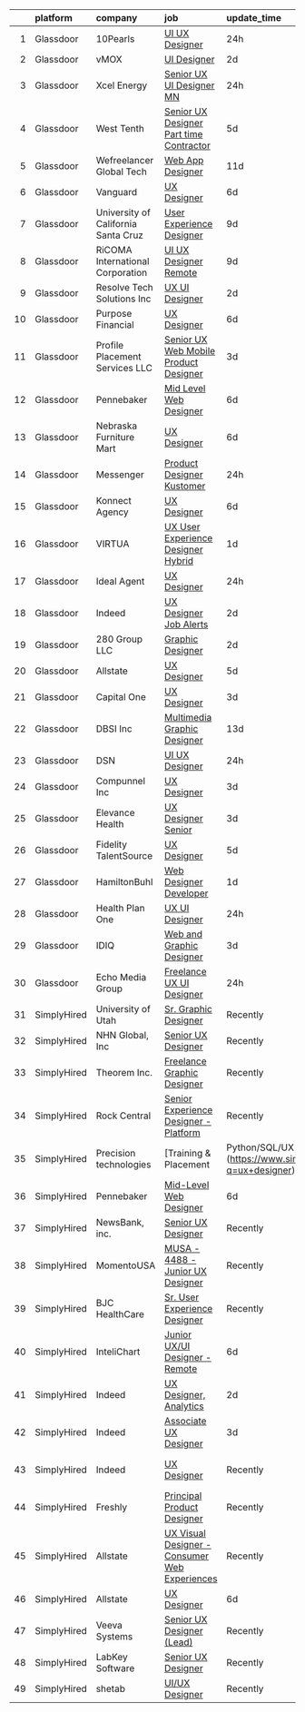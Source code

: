 

|    | platform    | company                             | job                                                                                                                                                                                                                                                                                                                                                                                                                                                                                                                                                                                                                                                                                                                                                                                                                                                                                                                                                                                                                                                                                                                                                                                                                                                                                                                                                                                                                            | update_time   | location                  |
|---:|:------------|:------------------------------------|:-------------------------------------------------------------------------------------------------------------------------------------------------------------------------------------------------------------------------------------------------------------------------------------------------------------------------------------------------------------------------------------------------------------------------------------------------------------------------------------------------------------------------------------------------------------------------------------------------------------------------------------------------------------------------------------------------------------------------------------------------------------------------------------------------------------------------------------------------------------------------------------------------------------------------------------------------------------------------------------------------------------------------------------------------------------------------------------------------------------------------------------------------------------------------------------------------------------------------------------------------------------------------------------------------------------------------------------------------------------------------------------------------------------------------------|:--------------|:--------------------------|
|  1 | Glassdoor   | 10Pearls                            | [UI UX Designer](https://www.glassdoor.com/partner/jobListing.htm?pos=113&ao=1110586&s=58&guid=0000018200a1b0d78d28c9a6bbfbb648&src=GD_JOB_AD&t=SR&vt=w&cs=1_f968fb39&cb=1657867973230&jobListingId=1008006097055&cpc=F17331D9BECC482A&jrtk=3-0-1g80a3c93g2rm801-1g80a3c9fis10801-8954bcb0c80c7128--6NYlbfkN0AZhccrYCUSJlZEde1UnGXnwlG1V9FU8luw-eezWnVYryhvytlOo_vN_9VpuiQWIjKf1VWnHkpAwauXN_L9nOKCQBamihrglgP6Etz8i7tMa89cZh808727uNOypzGqdqO_C43vUxqv2mX3MbNb5yfh2I4Z5xt2E3PNu3CribzXgnDnUdZO02vIATLGVNNc-VWrwcNu5WgEhLevgq5OkqFw8rurwR7nS2bCNu9jXps5lsZ43oAqTfNr6KRGY4tJWCxeqR1ODLuo78tH15gqwtV1W5t-RjLs6b3fMGyB4GRln7xseM-SdQbUnlj2P_INpvhVtwzp0IwhnSVbPIGsPOITr6XrvbO6QsN9OW9F7AajZY1rG0PdHUmymDgXtYULsZsoynAo9ujvVpxJvF-pgReZm9YWjpvFt0VX4pXlsg53mj1F2qIIK9w2)                                                                                                                                                                                                                                                                                                                                                                                                                                                                                                                                                                                                                                                           | 24h           | Tysons Corner, VA         |
|  2 | Glassdoor   | vMOX                                | [UI Designer](https://www.glassdoor.com/partner/jobListing.htm?pos=125&ao=1110586&s=58&guid=0000018200a1b0d78d28c9a6bbfbb648&src=GD_JOB_AD&t=SR&vt=w&ea=1&cs=1_f7dbed38&cb=1657867973232&jobListingId=1008000759924&cpc=4F748F1840550ABC&jrtk=3-0-1g80a3c93g2rm801-1g80a3c9fis10801-9cd08da1dc9daff7--6NYlbfkN0A953Z9EfJZc5Z9y7Wb0NkuJO-5BBnqXCJSieP3bN3oT5bPCnx7cVWYO3nq9eYzgZ-D8gw1V7zYRqERBmAT6fRf81Up3o_42C-uAZKEmcO9xFCdR2keXwV8MtC4PTYNMVX0MOYwTwcQmIHY_P6tN89g4P0WRIp6eZUV3Wi_794L-5u8Dw_d4JgIoZxFzkSrnj7v6q5zffLA-_Qh87mVuBOiMsqyVQNbhxPQuLEl1ui8iU9uHo1cX9Xp51EOedGgQde3V9mdK4XWSAgZ7f90rfT_-B_aT1gVrqyIbNwumoIckS4h6eSDpVPwd8X9sDaHa_UdXntDtCFRWlYJ7X7npu6EDiK9fCCRXQhgI-sl89sID-43VcJpOElNM1sz0sHAzVm1f60XsN4wsrWMsKpmXEgtkAXMEESeifrVeOO0EZ8jBKdtqHDE7GdhxQ_-SI_MCSUzsERYsFT_3LhxKpayRymglxspb3XXa9rpOZ80sF1B7JuAVu-L06QpbzaBj7mAa5s%3D)                                                                                                                                                                                                                                                                                                                                                                                                                                                                                                                                                                           | 2d            | Remote                    |
|  3 | Glassdoor   | Xcel Energy                         | [Senior UX UI Designer   MN](https://www.glassdoor.com/partner/jobListing.htm?pos=120&ao=1110586&s=58&guid=0000018200a1b0d78d28c9a6bbfbb648&src=GD_JOB_AD&t=SR&vt=w&cs=1_7893b696&cb=1657867973231&jobListingId=1008005982649&cpc=7095061949A44974&jrtk=3-0-1g80a3c93g2rm801-1g80a3c9fis10801-1134de02c7f2b120--6NYlbfkN0B-1D-e_ZYujhNkNlYyaLjJ6FcVQ233icvY0YU3o2VnplwYKKdLer6igUsC2PaWrJPMU-KaCTJbfajSvIW7YrHAZXqmE0ZHvfm-aORtEk3kYImnXYY0PGymR6_lSiS7bMsLoplLGIOngHDvoyjVsvefrvmYbzgFQ6dGAbuA7Zi4QEr51frx9LejLK39-DPWzpyUPncEDyJD2X1KIJ7Rw9BImh238xnFmwD3AonhLno7iFr0x_PIDX_ZUlhSdb10p3GmeN0STRCaMr4KHDAIUsmxBDfKvMfzuQLPMKRt0l6kO76VaTYzxj0jfSJxedS7JogzZPrMHX1Sz0vCbshPllyTkdoZ_75KmuxL65hDz2xyemOYYUEwZXkDW4OJssXmPJw4uU1IzBE4jZm4B2BBECF6VDqdwfTBh1zM9icmgDuuW1A6eR789WoRy7pjdAoNjebTwnIibdEhNl4t5q7Kr87_U7r1mLMznnncJP00LDajopF9E4W9BM0xk8gUwDPIo_M9nsD_n6-BKhVLmywln_SQQGns730MwtwVbOicbEnlQ768uheqV9e6IkjoL3KxtWRV6c84wjwizhFb7FxTi0DALivVNNCyXfdEEqxqGvW92w%3D%3D)                                                                                                                                                                                                                                                                                                                                                                                                                                                   | 24h           | Minneapolis, MN           |
|  4 | Glassdoor   | West Tenth                          | [Senior UX Designer  Part time Contractor ](https://www.glassdoor.com/partner/jobListing.htm?pos=130&ao=1110586&s=58&guid=0000018200a1b0d78d28c9a6bbfbb648&src=GD_JOB_AD&t=SR&vt=w&ea=1&cs=1_001c1ba3&cb=1657867973233&jobListingId=1007994171980&cpc=CBEBA1A9D941894A&jrtk=3-0-1g80a3c93g2rm801-1g80a3c9fis10801-06c5996664b34557--6NYlbfkN0BaGdOOK624JFFhWibxYF5ZHJyu-TQMeOslDTyNeurccZp4QCt3th5gGoNGv6Hi88tg8HjMEtUQgpaF9Yf6QnMzasdUojNdApIZ0sULt1dQnF29vMajjrQL_7YctPSeF61EzqT59_tideUiN3-mXC8WL7WSgWs1vxDq8WZNDcMmF3_sZqlH2hXXRY_6IFlghMReuf2HXiyqByf1wQ82PjyK5Ybs-dYRPXXYhHm1_JPspuv515OToXQKP5sF-brEc4_I2PvIR9eCOH_5YHXHgf-4B9QQqRLm5qA2ZFdTYz6SQqS4hJmf4-86yFGl0bRzBONGlGzC4maY0vopsdcXvdvCnbiK2ufQjDIQfJrDgGhIpbxaSSRrUDArm7_YN1vwQ_rdReWU8GcTpWLG1zuY4NTF0kV_d8ZlpyubSadCpmSC1aMd-Lpn2AZWBEZKKVbNA2EeZP7LScj23zt4NB2wKZNBh7xwTcpQnjkCxEoyir9d9ad_klywOg7_KyND8UVDBVuXtCX7lOr_IoFdPBS4rn9M)                                                                                                                                                                                                                                                                                                                                                                                                                                                                                                                           | 5d            | Remote                    |
|  5 | Glassdoor   | Wefreelancer Global Tech            | [Web   App Designer](https://www.glassdoor.com/partner/jobListing.htm?pos=101&ao=1110586&s=58&guid=0000018200a1b0d78d28c9a6bbfbb648&src=GD_JOB_AD&t=SR&vt=w&ea=1&cs=1_bb566104&cb=1657867973227&jobListingId=1007980533562&cpc=9E3121F390AE2874&jrtk=3-0-1g80a3c93g2rm801-1g80a3c9fis10801-33243a00776a36d6--6NYlbfkN0DsBOlmEAMqZtav1V1WKZO3RUElpafjggtWvxyDQ3xFSi-VzB5KdbXi00XozCPPZlE9w161gQzwwKzmw03-iVSWCDUOySNRafoAxFejezVHq8Ub6kwWgiSAM1E2WBWtnusNIP1sS2ufL3XYo1FZlZQWD8Cx0T97VEJGD7lwdy0bO7U6-WrWvJeUDBSD22uK42v0SKPT09nUUt2AaepYLY831OoYzqPGdioUcOMZAh1QnjQ0c6lzr72LtKIlc6EVMMBkXvgPa6Xdt53Fa8p_hfrlIPm6atMBqEB1gpF_3JjmL46V07-VQI2ZFZaxE5URoVQQ-h0qGKWwmnYcX5fOHp7RK-kfc-UwYLBhuL9VwS1XWLFa9v5p6Ku63XN7JsvBeONAD9ebiHvUiZ6zTVei43vO-Dp-zrGtG7PWhZddQYUC3-lthxtZLMC9ogj0I6UoTKeaM4dy9_37wt-Xg6bzx-mxzYMXfI3glSmp266ga9_trvvigjpwN02NUxmQ064mgw4%3D)                                                                                                                                                                                                                                                                                                                                                                                                                                                                                                                                                                    | 11d           | Boca Raton, FL            |
|  6 | Glassdoor   | Vanguard                            | [UX Designer](https://www.glassdoor.com/partner/jobListing.htm?pos=108&ao=1110586&s=58&guid=0000018200a1b0d78d28c9a6bbfbb648&src=GD_JOB_AD&t=SR&vt=w&cs=1_14c425e7&cb=1657867973229&jobListingId=1007993682666&cpc=FB7E4A1762AE5BEC&jrtk=3-0-1g80a3c93g2rm801-1g80a3c9fis10801-49b79d09a4a1ed6a--6NYlbfkN0BWQs_M7ZA8XLbIFWVw-PYcVVEPryqVLyWhKaEKPskHy2YkbHyHJDwBFABfX2IzFJUHxZBocsiHIjyETAA2IJleXMM53ZfGbShaZJ2LfLUC8Mp6T-TD3f4NqaTsWMDy-ly7MLoIOzJK5eWyMoHj7u3123NXzA5TDuBUztj0PtS1fm_ENyMu87yVSZ9kHgeOJHLo-yfWYEHjF4vWjuPFEOgthmpMx4d6ulKdnitTssTs_t3EQqhbJJPuYi6XUF-VTp0oc5TN-L2exOLUO7qVBhMSGm_n6OMJnzkr1rhMvZ9LA-VPRtQtbK109xmlJ07-I4B0F2hMk0tVSkNE-CAQBGEobRZwRkMl1eYrLwLx3IMqqSmCKtiWktcnkBVp1lvMARSvew5lm5B5hVQMWWz6fk5fEHkHe7AU-AsO7295Wbk9hUO0grOgYuXRhxDljXUm8dG5fBfb-nTrjuUCof4HkRzWSIH4CdAMY7boqYAVcO2yS4eSu7r0dvm5QZl6gm3nXo6FcNrKvGulzcEzkeJ1DJyBBjPHyJhWxZ_d7vJMeHkW9Oe3v8O0cxSEGnLk5FIxjB9QcXw7HC_rcpxhsPjqHuzMOvhTR-K4nOLP3_W9LOgqG2aFGDw_f0F0070jcKA0vi6ow7C3oIlF-5Ef7TMIoPEIMnwbzQCQxl6Afq8FBCSdJMLFFjmszs-iwkUEvIodYCD4BpVyZBzQJIbQLPjVma95mXGsZjCR9uD_BFTcqoKDG1HBmWHho5Yv8QV9jKbmSpkuxa3y-lJLMJUodeV-AUFautcmWg7NSkPP_F2Pyeri-uFbstkX5qlSIA5Sl5oyswr5sROGqCvR1tcJ-kiy4_ZglsZzcgsldurRUkerTEevw3RkmJc8N0Rqf-UMzVjCBLOVMGcgr6Y6jU-SMm1MVa9jlw4HxRpbUCsM-YLK4BbNNdEn7bimydceMbViKxUhoEEApn4AkuV3iZ43iB2lHHwkmEoBxqJ6YnTVM-NhauPUp-BvCEcI7yh05jfXqI2fA9eo9uWrynUVNW5SbqXXlTyc)                              | 6d            | Remote                    |
|  7 | Glassdoor   | University of California Santa Cruz | [User Experience Designer](https://www.glassdoor.com/partner/jobListing.htm?pos=119&ao=1110586&s=58&guid=0000018200a1b0d78d28c9a6bbfbb648&src=GD_JOB_AD&t=SR&vt=w&cs=1_9783a867&cb=1657867973231&jobListingId=1007985524260&cpc=71532419B2302243&jrtk=3-0-1g80a3c93g2rm801-1g80a3c9fis10801-9927f5298c5f04f7--6NYlbfkN0CMMrwQCTGqxDMwPsqy_tpyMCXYMRX0KWyeG_5gagirn_ch_t82F2TU66-soOaKcFPruJa75UV0J8wGUo3s5oz7jiMZrwqWYMKweBO3SvkhBZDzpyKlJh_pAWa3qI6_Uanc93qGRx8lr3Iju_xg0STCwwypQWaHN8wZ5ek8fmYbjOIEUP7VI5ENIHWKM7Mb6k4YyRGUbycHYqwr5lajATQU2XryiuI-UBU8-hQmJNjsGDtN7WWnWpnG5nM3b-CiiR0oGTr8FAQEhjZSxoZXxyxHodsKbW5Afdn9cZYBuK61Gu-PDcWTEB6lDr4RyVmcdj9kpPcmY1_TByWMNp4uC1ebDFTwKH9wU_z8b7cBqS7ZEx7RH9LKaI2sFz2s7woH65CzQhcqYjaAgepDx81WtK-dREXfvQ1oDIcfFkrqHI6fqW7PSrVE1icMefIJwMPU8Su7udaRi8xxcw%3D%3D)                                                                                                                                                                                                                                                                                                                                                                                                                                                                                                                                                                                                                     | 9d            | Santa Cruz, CA            |
|  8 | Glassdoor   | RiCOMA International Corporation    | [UI UX Designer  Remote ](https://www.glassdoor.com/partner/jobListing.htm?pos=122&ao=1110586&s=58&guid=0000018200a1b0d78d28c9a6bbfbb648&src=GD_JOB_AD&t=SR&vt=w&ea=1&cs=1_0ede05b9&cb=1657867973231&jobListingId=1007984920748&cpc=B101C867B3EF2D75&jrtk=3-0-1g80a3c93g2rm801-1g80a3c9fis10801-dc2928b4a16af733--6NYlbfkN0DAwgduWqBP7ymGN-lTADpinz2i-23XbRAyg5ywqS-MDSdSZv42Efqfz62hB7LeuastXfJJ0EUMkc_m40At7Gngl5Ip-dihpo8QOAk_VsKU0xPOrLWdjOnNxQdZlZlSdkntJ47M66dPWJRD9ZsK43X3Gs9_pDYDPsMGXPEMloRvZLMxPAZF33-BYAcLMCutwKWaxCYTpCvPM2NRx7Mndk3LseMxzQsZqgCeF2Z_DGyPllx8Mk5c0iRNlLBf6SeathRAsi5Una2JWRba1P2i-eCN7GjPLf06mHXDfYcXpYEvbRL2QnKzcdRdMBux_C-UFZH1EZjcKw4GsUVO8xNZUxXUUOJN31dtMRsC-zuUme5kpvwjCDil8YVqJLIJoHNWS7KiF2j0AwwJNtrqq93JdWtcW3W0FWPWpL70vbg-d2E-0n-wN4sfRMe-7rwm0kiha_xuW-nzyyl6OOrhzbA7UZ2O4qWcBoz2optnz6LdMKowjsDUntNKzAraZUZb1Oz2cZo%3D)                                                                                                                                                                                                                                                                                                                                                                                                                                                                                                                                                               | 9d            | Remote                    |
|  9 | Glassdoor   | Resolve Tech Solutions Inc          | [UX UI Designer](https://www.glassdoor.com/partner/jobListing.htm?pos=111&ao=1110586&s=58&guid=0000018200a1b0d78d28c9a6bbfbb648&src=GD_JOB_AD&t=SR&vt=w&ea=1&cs=1_31f1f256&cb=1657867973230&jobListingId=1008000600205&cpc=E1C07D31E98CBB16&jrtk=3-0-1g80a3c93g2rm801-1g80a3c9fis10801-065a65257f0c45f8--6NYlbfkN0C7sh9ygnuQJKGUmSvpo0OLhc0z1m4uZ4vn8lHt4ytXedomqoe-JwBOz2asMRE6RMTLwktBS1mev37YxlBXp2gheLAe391AUz_BtHYB5dEMy4uXkQiF4NIxloiDBRUbbiS17YRfLnBlcpEW3HgdihKQKfiwh4pahxOsS19N6onJgnJNbOKsIe54csdcaliyPRbBRLpGyYf3o-86NojcgFaSxOftqamCu96gyCQGQ5u6oK9pDfngXb7j6LH0xO9c-ar1nfdupucAuVEb5hgA0dYMb6ZI1Sly2RrkbkZOa_oEMVwtbaqA21GkOFkIne0_MQuvM4pIVbYn4baPVijRLH97pC7H__XQDxysvxX-n7pctiFsptDEt7TeRszADFH-LO230XhVEmET7dlBB7FAXkQ8ZOYYl6BCEutatxt3T4AtB2domNQ0dPBETd-jiwh_9JKp2fAliQm7apGlbj47nt3uj24oMq5DOm5-opH69A-xq3aXIddq9RbmrVxCQfXu5-69DRM3lbkXuA%3D%3D)                                                                                                                                                                                                                                                                                                                                                                                                                                                                                                                                                          | 2d            | Irving, TX                |
| 10 | Glassdoor   | Purpose Financial                   | [UX Designer](https://www.glassdoor.com/partner/jobListing.htm?pos=105&ao=1110586&s=58&guid=0000018200a1b0d78d28c9a6bbfbb648&src=GD_JOB_AD&t=SR&vt=w&cs=1_b4a9ae25&cb=1657867973228&jobListingId=1007993713342&cpc=18B9B60E52E5A655&jrtk=3-0-1g80a3c93g2rm801-1g80a3c9fis10801-a3c8b28b144c0944--6NYlbfkN0DSwrzLV_d009t00Noqv8485ZIMmCq0NIXHKosxbhm15gGzSobmvRMfL6Ntu2A46Guzmua3tC0fqA7lI4k0EpeJfi0D7cuc2Q6ibQ4-lgqKXvem_SUMyJyLIR-mHR_y-yO5oKvN_82hzoEYuOKJqdQCZEGBtYiBG_U_JYD8IY_yZS5JeKz1JrFeMDg5LM8s93EgcftL1i0dXdZfqR3_RFCBu-iqz_cPaNWWXUMUwQ_n5ww8wITS-xUrWEmKxRy32GdoOYpye6uF4h-DXtbJq5pF35nVWly_WElMVe3GOgANLElkOV-qjEbbAs37tXfbPLa2-YbtoKl-ulCltdexrRw5Kmw4WN_zMoPv29QLRtPgVqqnTCOw4SQOeIq3AWOhql_rB65Q6K39_wqdymj7GujS4Xo_oDAAWzdoOzVtpBtOcvYhMiJVNXAUXSx9kqMIwP2K6Fw34CnDfZf2M42tI0ZQYSSaMBJiA6uBXWQsY5ulRG6CIY-pPGQQ5HgI2WtN2Paigtcye5UMYKPfQwnMV_eccSlPmdYoug_lkgWZv4DBPzFunUyfVBwc6XHSJMa0Mos9NRfXRJBUWUuL2pe0fin3QpVENl26jwvT0kJJqgexDt-UNkEF96UoxGzArxCdmcFIeTTPmXSOusy3vzqNtZCdNMfAxTD2rReC8UWxIXIW1xOxYkSnqGxm)                                                                                                                                                                                                                                                                                                                                                                                              | 6d            | Spartanburg, SC           |
| 11 | Glassdoor   | Profile Placement Services  LLC     | [Senior UX Web   Mobile Product Designer](https://www.glassdoor.com/partner/jobListing.htm?pos=102&ao=1110586&s=58&guid=0000018200a1b0d78d28c9a6bbfbb648&src=GD_JOB_AD&t=SR&vt=w&cs=1_198cdbd1&cb=1657867973227&jobListingId=1007998525023&cpc=9998E1639E51F6FF&jrtk=3-0-1g80a3c93g2rm801-1g80a3c9fis10801-d07c4b78ed985d16--6NYlbfkN0AB9QmTA0CCjNV0D_cA_rQfbQIKI-slyn3CIlmX3zDlni9oebO9kkdnl1JNTpUb0OX5pLcOJ_ESxjOsSmosKKmThijwElMA_eV82ri3UXt7aoO1aPWM6Infhg3hlruUBvXmKpMuf530W0yzYp6XbAYqb_IgL2NvHFVU_0N2K8k1UkbG5CJCDTOemgmY_T0dMq_SfH0iH3Bq9EP36JSFDxdCvUZ2QTkg1ONpLTdWJUrFpdF174DtVsTQt9bz99Lg5LNNIVxVWZuyNDZUaXV3HX47hmfVNDnr2ddEgu0Ystt2mjikjyissPsaQOarUe08wXHrisQrrCq0Xduk18gooRwl2TduAZmdaQ_2d-vk24SWE3lUnWHKAJ5zY-zMcz4SjW98WtN1PV86c7yOCYnbYbnRBRQ3BUfFxH2-j2ksRGDk0STYL3zoZlo2ZoBmUbhuJWNCXi8z8NAr5C0mbvZ37JFxFrmn_lBWko5B2fwtBsWwxEUflch2WTGxtMW8Z0sVJVVbOy8CxVQzNf4FH_WRX3hnd7y-EEm7N9PCLsk7XDTqNydPbXEEnSsx)                                                                                                                                                                                                                                                                                                                                                                                                                                                                                                  | 3d            | Portland, OR              |
| 12 | Glassdoor   | Pennebaker                          | [Mid Level Web Designer](https://www.glassdoor.com/partner/jobListing.htm?pos=129&ao=1110586&s=58&guid=0000018200a1b0d78d28c9a6bbfbb648&src=GD_JOB_AD&t=SR&vt=w&ea=1&cs=1_27fad932&cb=1657867973233&jobListingId=1007992914380&cpc=451933188B21919D&jrtk=3-0-1g80a3c93g2rm801-1g80a3c9fis10801-09f7b357db24a266--6NYlbfkN0BqUN6ztqptJ5eG394UO-ZfSRZGZkbpPm3u73UixmBvBI1Y1JxWCCSi4WD6T2NB-2gugfCPeo8ZQOUqAEtz66ZCnIC6U5F0XJKr1Jox5VrclONP9b6iMFBTOy58yKslxi4PmsPGdNOFX2yyjFl7ZGxSjiZNk-UbmLbgopj7iYK_0fPO0KhQH2T9X9_seLYZZxRqSyM0DE5kcg6t73uSQ8itN89_JLnmu7JHh4sNIPkkXfUFrf9HmMEdntqqK9ReNH7yB2oNsly38bOMyBLnaWP_OZ1MrUMnLhWlzF6Y-BLErKcCdQ9H2j2bxVr8uBb-mmDcPUj3dGn5sCmz-YYaU1e1tl8qXGZCMV3tmIzOT2vAi-dtovK4UZzaexzWWWgDew9InOgvKTqrCQZnpi5GVhmdJV7ECxP5Y8x7y-bwenQ7f2-iEM7dB50toEEADlO7mD1M9gKYBMTzYzHxuhXkS5oNrLRm2T-jfvN18L6CmUdZU6NDAZH9gon0IPXLzIp2AGI%3D)                                                                                                                                                                                                                                                                                                                                                                                                                                                                                                                                                                | 6d            | Remote                    |
| 13 | Glassdoor   | Nebraska Furniture Mart             | [UX Designer](https://www.glassdoor.com/partner/jobListing.htm?pos=104&ao=1110586&s=58&guid=0000018200a1b0d78d28c9a6bbfbb648&src=GD_JOB_AD&t=SR&vt=w&cs=1_99fd3a72&cb=1657867973228&jobListingId=1007993726999&cpc=34670CD602BE5E55&jrtk=3-0-1g80a3c93g2rm801-1g80a3c9fis10801-2a536c83f549e9a5--6NYlbfkN0Bx2LbAMGaa1rfOK_nDgFH7iPSITMHVlgswTeCEeQLKjCuu1dnVq54j81YJZ91nc3LgT7EO8WlV9kHpG2wKlg9nrqQE6WcVaOJOwTFi5ovN7ifFBktNpYHxGZB5blNur5B8NBKkYaIw8ZANAT1dyoWBL0BzD_FVPd4PKfII0E5H8_10GngmdQ1cUVVJp3Jt0--ko4eYub0BwXFEYD_98SmVYysn75nlF9Afi86W4N0rihUeI1oKeYAyVsYI155GoUl3bl8OUoT4hYHEWvynxNcCmLjOy2XSJgIHME1z0grL10jLgaJXldmI09a_iGwpXa1udpqKSZCz7luvIXx9YpUpfR6BHozCXUx6SFjYwdoLe284yktePpM8plpi43WUi340CoR3WQR-vdD2eU7EkziOrTNXm4IcowHIE3Ls7Ria-YalMzhqwu86TOBfJzJR5TIG21fIncYH1zpGTpEUj3lryxIACjtA-6ln1VdLDTq00t6aRhL-YBqVrkrpza6NENuQVUEL5AirZQJoRmomULnI_JuhH8zgImmFSLiayiKhTqgZJhs-E30PSQ0YDgMxhLDZSuuWSGHTuI4ovXhkaLdrfiEGVkp_YJq_uIpx3qu-1oT1skLSzmaKNFtoe04oYlgIuZrvSj7TWqt-QdWtIl7CCn9BGKr7I7w%3D)                                                                                                                                                                                                                                                                                                                                                                                                                | 6d            | The Colony, TX            |
| 14 | Glassdoor   | Messenger                           | [Product Designer  Kustomer](https://www.glassdoor.com/partner/jobListing.htm?pos=121&ao=1110586&s=58&guid=0000018200a1b0d78d28c9a6bbfbb648&src=GD_JOB_AD&t=SR&vt=w&cs=1_fc400478&cb=1657867973231&jobListingId=1008006654110&cpc=AF1E4A3695F490BE&jrtk=3-0-1g80a3c93g2rm801-1g80a3c9fis10801-4aaf834590d17537--6NYlbfkN0DYl4UJW4r1Vl7FEn6T9F-rD9lpC-0oMJVSiWjK_MGUd5ZxEn957iThda3zHpNlLYNbK_X7Kq-caGt4qgg8C0HmDOo6NmZs5tgg5lIz5yM00N9su8PF9RYjt_CWx78OwnsN21scMB9CB8k9JsyeUOoXtLoxGmwaY3RUqpkJY2sDz2iFCDN6OaKs7FxTfuqcc2irF6ZHD1oODRmVf972ymy7kPKzptSBdbzHPKCRWjT2q3PFHFrXtviP4lOV_gsgcSEAZnYOnYNvAD_P9v0ehOnbMMGZ1AFFKeYS6-qQlYtSeANoq7YIQJhsr4HLAbqnQvjKoSlRqnORpq-xQEDxATmsfLU2rCrjthoubO9UUtTBeoMZkIUnuhUcKu55R9JUG6bu-TZnrO6hftKxAnrxsukeZeID0ay0xhFmhov6FC4cPOEJXtrSIO8J9t7_TG3CtMEq4CDhpCgg35OnvagIlPqhe9EBpTr38hzVCvVxIYxIAZuiyl3FTSJ0BgTYLIZmR7pau1bV9L5XdowTWQLSf0zIuVtRho62AFqwRlYD_CXiFMkSvIkGtmZFcu35Zbt8Az4AXYCY7jDBJcolPL6Jca-8d9S2tH8cDvKDCZrbppZCPpUu2AR7r7AzEO2RDPQQC8SBLo-nzTtctu0xh0WfAwOW5JZ9M_Cy2pMvQRhVTuFmGcuJ5yTbRsOYG76IPqWVhtyrA0zrojv_LyGSqq4RKEXeOWZksW_f37NePyX_-BSUvDeGtqBGqL-VOI2Ccal3KGf-DaPlhNPeL-AKKBlE0tgp9o_AN_9DttkphN3-nxhksg11bOUspNWcCPNEiGQfP6Plu6fZ2UyBQmxXrqFx__wurwL0rQ506nQayFeocEgYmOvseg5E522KHfDFDTfJC5LB-Kl6em4AB-nXMr3wsXfdOIdtayXHCloNcDiYtl0h5I0PYAsU4Y1456zsB7Se_OH5yv4UDPDVWZVBneL3pewWlrZEvRDOzTntRz6YuHIXR0EBE7H3V2nlvrKycs0JelyahVFnuw8vPeXQxR58biUqw7Wl9SuzfwA%3D) | 24h           | Remote                    |
| 15 | Glassdoor   | Konnect Agency                      | [UX Designer](https://www.glassdoor.com/partner/jobListing.htm?pos=110&ao=1110586&s=58&guid=0000018200a1b0d78d28c9a6bbfbb648&src=GD_JOB_AD&t=SR&vt=w&ea=1&cs=1_29505ae2&cb=1657867973230&jobListingId=1007993882617&cpc=292036AD7E8A5303&jrtk=3-0-1g80a3c93g2rm801-1g80a3c9fis10801-4bcb908d96dd6fc5--6NYlbfkN0A-7AasZqH9Qn1Anb5-SGr1cEoKuvdHr_Nh2LwbaEhTGHZNXalhgtkVddPqm2Zo7SEB8KZA6Utv92G4bS_pl1dQSH8NfIHgnfBTNxTVjPtGXBnRRGQsjG29tjKmwGG6pMmXpuLsUygbkrX6LZuwW0SWA3ouTrIL9ngdVQqypW9E23qX5lzo6QNbxHeFuUuZByXIReRnjOwz346_xR3_-DheYYQSKNBdAWaZhwaDYHBFA-GuX-NoC2v2WPDcR5HMb5pjQLr7ioGxnZZ_9f-VAzUYlhhfde5N-KwbFXe19GhrjDEyZqno-tFQiAy3eL0eOxAMSESzc-KYtRTmYdju7tPeth-N_SvoAjltGrkL1jNnJ5A9Zj6u1SlKjbPGdBziF5s_VpR1Y92BMC4zABf_DB73I6spNoQZEMGwc5u9pt-itzSwjd1cen5MX9Ekx3OXVJU5mpBwSg2RCzj-TuRyAhPJzrSKssyrnal-JhVRruhKZvU3Bmg4DRcE)                                                                                                                                                                                                                                                                                                                                                                                                                                                                                                                                                                                         | 6d            | Remote                    |
| 16 | Glassdoor   | VIRTUA                              | [ UX  User Experience Designer  Hybrid ](https://www.glassdoor.com/partner/jobListing.htm?pos=126&ao=1110586&s=58&guid=0000018200a1b0d78d28c9a6bbfbb648&src=GD_JOB_AD&t=SR&vt=w&cs=1_17dad945&cb=1657867973232&jobListingId=1008003564307&cpc=5EFBB0462F9C6B7A&jrtk=3-0-1g80a3c93g2rm801-1g80a3c9fis10801-2e9331733cf6656f--6NYlbfkN0ATwuSP4isV1tHs9S901hGXD4k7G29IPc78X2pm1qZUlK89irl6-tsBhRIVwyS1y-KCqTbZsXPBOVbaet1ZjgmfqHozltOiIKY-RaBQrVTfe3awXIL7KQ6QJRbrysOZZFrLnpdiGUgw8UzZy2x3g4iLwBqrBRqd-FJyDkQUp-wRBZ0eF9FZSQk9oWT74kIV2R4cFBH5nKnH-dkFp2GmyO6nwm6BgDS8I9A1StizxQgTtTaSGIBCq-az1O909sS8U-a-RBbkNc8QQA5LvtDTdQ5c1foRnUCM9BQSODWHgEV941vkHPrwj1EYuv8OTuS_dFP8fSA9g0UIyrXN5R5PX7GHOzYuGtoPOTiJ0wmq2tx15IlqN4Fofw70ByFXlmnRCkmtmvp9v15dJayBel6mbvX4YyjtSRgyEHbN7M-d7PPsDLZa0k-x_wG2GqV4sgsibso%3D)                                                                                                                                                                                                                                                                                                                                                                                                                                                                                                                                                                                                                     | 1d            | Marlton, NJ               |
| 17 | Glassdoor   | Ideal Agent                         | [UX Designer](https://www.glassdoor.com/partner/jobListing.htm?pos=128&ao=1110586&s=58&guid=0000018200a1b0d78d28c9a6bbfbb648&src=GD_JOB_AD&t=SR&vt=w&ea=1&cs=1_28c69ad5&cb=1657867973232&jobListingId=1008005909972&cpc=82B3195DA92CAF92&jrtk=3-0-1g80a3c93g2rm801-1g80a3c9fis10801-bdbb297212267bfd--6NYlbfkN0A-yITrdM5xbF5Z_tnAxpm7rR5S14GEkl6YKMB36NwAHtH4wZKT0KExl994dfMBK7MiyA05_Uz7A0hy8ZJqFoNYk-7jk0olJG1n1hgSDzUrZzj117F4oiWzLqSkZAWVr48SNcQCKAvOShzh-5IaLTsM8EiJ0G5CKN22D0nZO3FVfh7OUejmsEJOdSShtaiOcrtnBAYlz7W_EX-WbX7YI0y5yYhdQyDK2PHeXg8-4azCG2sGCbonxyX6xhY0fO_cjDjVCAmvj5xWxYb7j553JqIGEhcayZtUTbDz_6AhqXWXJ7A4ZSrYpffrsDAIrBu2OMflU17DaR5egZLHejlX3YIBqSQN5-1x96_7wkj9XT5D7hjyl3TLVUOevrEopDJ_0VmQkNDurAYWSjrQwUm4z-KcEi5SZsfImbT7MU1LjWBZC52baJcXbgyuIH3rZ5U5DSpkFINtTAHltF9ppxmf8GBMmAwx9UuimR2_KWBa1kYiy29RtbqoGsyAIvOVKWJFSAw%3D)                                                                                                                                                                                                                                                                                                                                                                                                                                                                                                                                                                           | 24h           | Tampa, FL                 |
| 18 | Glassdoor   | Indeed                              | [UX Designer  Job Alerts](https://www.glassdoor.com/partner/jobListing.htm?pos=114&ao=1110586&s=58&guid=0000018200a1b0d78d28c9a6bbfbb648&src=GD_JOB_AD&t=SR&vt=w&cs=1_def76b0f&cb=1657867973230&jobListingId=1008000310274&cpc=FB7E4A1762AE5BEC&jrtk=3-0-1g80a3c93g2rm801-1g80a3c9fis10801-2b2868a2d4280b10--6NYlbfkN0CiRNM7CVr8YueLFKlzwbFWI0o7IjV438l4sVrvKZ0flpURU_mqoI8EbsK64YRr3OD3Lz2VFIw1Iwi13MaeU-7G6PYd6kXXVuDQ5HC-ZxfvQET8rHQ-pfIByj6ULSuBRDZUbaORjo4W24G2C1qpLj9liQi4owc4wSejeBBDXOOMdTpcPeefz4hMsvjZva4THD0qwDNXnIgU_7-0ySfFhwrnTwWh5HMZ6eANLz0ByOolWOKrT9--hKoKJ74DOzsl7z3aWXhqG2QYbok1Oq1HndXowLmkrx1wh3PgEkS0DK6S5Ji_AMRfKFnUiuGvlm4dlAy2lLPQkkZ4Kdz2olg71HxBd2JVADeDjA3yURG_BkjgEi8bgzhU1wYGCBBP-MjlmL8dMf-oi0qqkX2IE2Lp-V__CeOYqTm2xTQK4ZW2qwdxC138XfdZknzehUdaNpLBhwqGL-vD_Qy6QvBlG_r_tbLGE8aJdII9zDVWosgLd5jK6a6USBfzasSMlSrfMGettlH3nng42wKkcGn925NAAx4F)                                                                                                                                                                                                                                                                                                                                                                                                                                                                                                                                                  | 2d            | Seattle, WA               |
| 19 | Glassdoor   | 280 Group LLC                       | [Graphic Designer](https://www.glassdoor.com/partner/jobListing.htm?pos=127&ao=1110586&s=58&guid=0000018200a1b0d78d28c9a6bbfbb648&src=GD_JOB_AD&t=SR&vt=w&ea=1&cs=1_6dce394d&cb=1657867973232&jobListingId=1008000486432&cpc=AC285F3A3ECA6BB0&jrtk=3-0-1g80a3c93g2rm801-1g80a3c9fis10801-8e0ca34653e8e05b--6NYlbfkN0A96WIVUs5SSd1e5sdPWOjBiMJz3fk-GTbl_X95fEr7N7_O7gG7yYqATSY5E6jF4LOAu-d1G5vqmQK5-aVG4tOej9c_eEuMuqH8C1GeeNW2KtJSJ31b6MoFFw5KM710vWFGSjvXW7I3OG-OwT4mnPnLIfvWCjlnumDR2ayBGhUSESBLxX0cWl5Bz0cpK3t8G0VqGjYlZecllj_tTEOgEL9oGpc0cRwQTNBbnn_ZCByir3wCeDheW5--GqLo0cxF4LZ9oxWm9Rw14ela3Y_Fcf7OlGgdcOKae4wmOxUaV0yT6KkZZOGKZM5IalILI9f41H43Iga8MYqZl4ZReXNNj40x-fm2uRDftNgYURVJSTTxrvnd2zfOq_wKsSh8eeS4F92jQl91BAjP1pRdnXBoMnj2XPKz1820I81aNrY4VXG4zLpSTu8MBrrFz9GDcACowpPwKHpxZ_NzjthuYMzate1dup4e450oL9TR_g9BZNbGcKmRuqTaKfMMo1_3B6nypsw%3D)                                                                                                                                                                                                                                                                                                                                                                                                                                                                                                                                                                      | 2d            | Remote                    |
| 20 | Glassdoor   | Allstate                            | [UX Designer](https://www.glassdoor.com/partner/jobListing.htm?pos=118&ao=1110586&s=58&guid=0000018200a1b0d78d28c9a6bbfbb648&src=GD_JOB_AD&t=SR&vt=w&cs=1_29bc5f44&cb=1657867973231&jobListingId=1007994249764&cpc=334ABAF5D42DC775&jrtk=3-0-1g80a3c93g2rm801-1g80a3c9fis10801-337f29f5e6d1fbc0--6NYlbfkN0BLH0BMQoDn-yw6Urt952hBm1JLFZ7WpBxND2cMIOjOqdmupiC_ZwOjCSzUpM3cDMZBDll3Uw7CRDByKY0RJELFG7fR1lbTsXEmCncf9riIQQE8laBPhyLjgweb99i5QZ1p8jDM5PfXjaHRBvAsyzdobJOm_tMFdq9NpEfC0tvdsMKJdyewxFGqDdMhGPXYJ5sr-9kYsFh_3CZYrnVjzSofCeBv-ERK1zxYpqEbcWJaFrmM_2-LPOOZvxirh4mzI5AZR9lHAAtFq3f6bfn9U20qCdnsZBNKawLOD_6PE0z_ig87UFhWXjRCzcZmzhF23kU2NY6AIAOyZQLTv-Fn0yR5NsCX6I75BpKdJQcBVl1_TWMf-gO2ydol770S8UgrWL5Vki1fSxGHPh_JPke4vp__VmX_C3-xyqEu2_O1xUeQGa9veJi3IRp9s79XGbdq6IvkMRKbUF8aC1QrNa6fIXILrw5yuE7-QYKX2k4GEMOjI_OBmYRW-GQO03LqT_6PNUseurWXIPRow8wLn7LlUcPmuEVYpIrwdygvML6gsBEi20vF6RSh3f3hra-wmu0e-AMDRlCKQbLifPcbL8PnrU6s15ALxccU9hXrvPImIAASKbs1eI05-2ZaafU4CFk6yasM4w85Bmus0XTUIR6OdJbxG7snHUt-7Ayb7asxAuJuhow7ukPWyKGhu-KOOpF4zhX67et0ZnX-5g0cuqcHAmZ7cKXrlgCxghdFFFKeuXnVGrOIuDHq46A3ayYTnFH5G_7ZBg_GhwGv6icC2waNDNkR1kflZwzsvT4973vBDgzn1EYofqznQ2vob0azItP26d1WFlev2uY1463sHUIzOkrOovlZ2--4njfFyTCSYRTI_i4pwg_5Ot2Z4LNdo6LVT7HJOoQtt0csXI7WlfHA2onQ2oPrKtUmQTWMTrxfUXW7jLJwBkQPKD3eUGa6bKLdN_0zRT_BpTemwU7eU8V0gA7xITJOle_pJYCRI28pXjUqRq659jRrp2HNGjW8z_CKrImqH9xfp1h5gv6ZViYfkKNL99BsoOb_iILTm8VSZXBi-w%3D%3D)  | 5d            | Remote                    |
| 21 | Glassdoor   | Capital One                         | [UX Designer](https://www.glassdoor.com/partner/jobListing.htm?pos=109&ao=1110586&s=58&guid=0000018200a1b0d78d28c9a6bbfbb648&src=GD_JOB_AD&t=SR&vt=w&cs=1_b31fee5a&cb=1657867973229&jobListingId=1007996659159&cpc=71D4EE06E32D485A&jrtk=3-0-1g80a3c93g2rm801-1g80a3c9fis10801-fae4f37381d7477c--6NYlbfkN0C3j_zLGvpMLCdiZ0WC46XqVTA1VMZzOzKXPhAXwYlrNb9EbKZEg8x0wzjxx-xvfPob8c_BAEGLXBqrT297MQHHTpEYgausVMYBTX6wZz0t1_7MeQ23wUQYWA4ID7QYI-RhDoA6-4zq_kz3hORTWfpbRNdyNyVKFnJVC3xzRBSQFN3Mj0KW4u5fy5VCinemqWhJkyBAP5ALxhSEl0_1TTjQxAqbgIF0ypgY_C9U3CK_4w40ea_JLfd4yl6hOzwO01xAWd26ncXCJUlCdVy5apJLLTGe3_8IeFcGZa-RjwtvjbZigu8_04f5K4StsIOcBj3rhpg6JUA_kdYh-6Y24CquMXIQZ3cUkoSXJSbwliV9rYwNksZe07cPe3ncIxzgJIwO0yCPtxYr-5EUOvN6EQN8jk1J2aSEX7A-dGKWOSYmIet_w4gp7-45gdUulHrFm7w%3D)                                                                                                                                                                                                                                                                                                                                                                                                                                                                                                                                                                                                                                                | 3d            | Plano, TX                 |
| 22 | Glassdoor   | DBSI  Inc                           | [Multimedia Graphic Designer](https://www.glassdoor.com/partner/jobListing.htm?pos=112&ao=1110586&s=58&guid=0000018200a1b0d78d28c9a6bbfbb648&src=GD_JOB_AD&t=SR&vt=w&ea=1&cs=1_8afe9fb3&cb=1657867973230&jobListingId=1007977612107&cpc=5F655C736EBE388B&jrtk=3-0-1g80a3c93g2rm801-1g80a3c9fis10801-ab8cb408dc8ec8ee--6NYlbfkN0Cd5ZvLdai7cR0fypH5_WiGezUQesq24dbKuF0ly35ya5O8NkFj-qrjHekX1qTEaujUQz7JzP0u73o11OglWDU9juGNe-SK2whTqe1itlkyB7FVMauAdYzCeErfPuy-469n-_Fr4tmTISR6fSRpJ3_MBKRwKQfSoUHqi2pSF-JZo4_hsf3xWMg6kvfyst4yhDeAeG0x9dcIjarhTwGHbm1Rs5pWYIfcy82EF8C99tYCpDbjtnkURrungYWj5J8xNbQEQi_yyjt_ht2UM92bV7zqCtnqosVRsBaEoIyGMcOGa2VTovAm89RSdhioHRB5l2Iqn4OSQLnaJCLHzMY50GnDn01OAbH3m8EosQXtyGpq1E8s-y-hAJJ1SsllQflN2BXZq_8jhVhun3Ye7jXYUc2fcK_bcBjo2mCIxoIzmmEQ9mt1-fwETU3-fErumOLaRFULHxFsf8titAy0qUr78BQfnZOdUUDBbVuNCdTTB74chL_Hyn4VHkrMO2JbkVEBXX4SOx__zVwxgg%3D%3D)                                                                                                                                                                                                                                                                                                                                                                                                                                                                                                                                             | 13d           | Chandler, AZ              |
| 23 | Glassdoor   | DSN                                 | [UI UX Designer](https://www.glassdoor.com/partner/jobListing.htm?pos=107&ao=1110586&s=58&guid=0000018200a1b0d78d28c9a6bbfbb648&src=GD_JOB_AD&t=SR&vt=w&ea=1&cs=1_ad1a0201&cb=1657867973229&jobListingId=1008005524701&cpc=E6B95A06C1BC174B&jrtk=3-0-1g80a3c93g2rm801-1g80a3c9fis10801-736a5f9658af4cb4--6NYlbfkN0Al7aiHxFCTMYBaMS1PK2U45isYxVaVAdnYwbxee6VWLvbCBgmddHVjoIUi7FGYpt_W8eD_OXENSdlMvl8ULlPblxPAvBlUcNLRb2Jbd-f4jtdVPSB4Po3nIAux_g_-Wb8Ns3shWKBZW1X7gr1VghrfIm36e6P6AoqZtlpUnxpAi7qM4XqfT_fMU5bUC3bRyNtnDfuZpQQh4vfqKvtIt5jJHpAVvy7Fsp7eHtuNkWCtkbm7mFcgoTfm4nd2EZviPpHURQQqZTjUQ5snddE39dEAL-tXEOYxjUIa9wETPMo1Hrz6qQdh9deKYbhQ4mz_78HEudHImyVfdWw2-1xijAoDSNqf2El2RPnFS6n_TZ6g2GaItgib1ww9nMLqxBykqVbu8-5RRRf35zJjQjTAsJGxzXu52EhVSrClXoEzEMCj13-bbjWMmD73SpDWbmBYchaHTzyf-ozyEN1cQIqEnz0YmuHXi6GewX3J6eLU_Z5ek1Js3rvijQXeUCypM9ch30P5TMgSjlCq2w%3D%3D)                                                                                                                                                                                                                                                                                                                                                                                                                                                                                                                                                          | 24h           | Miami, FL                 |
| 24 | Glassdoor   | Compunnel Inc                       | [UX Designer](https://www.glassdoor.com/partner/jobListing.htm?pos=116&ao=1110586&s=58&guid=0000018200a1b0d78d28c9a6bbfbb648&src=GD_JOB_AD&t=SR&vt=w&ea=1&cs=1_a1cc9f34&cb=1657867973231&jobListingId=1007998176515&cpc=83630893E902B957&jrtk=3-0-1g80a3c93g2rm801-1g80a3c9fis10801-d3c6018ed0f5b0dc--6NYlbfkN0DU7hgtDhmC-fI0i-N7DqaBmluWfFdS70gHoSazL13xmWvawYKyBf6hJfn4kHMMgqBwRULVmINqKD48hjSe6BSE3a5yJEzzo_Ie_gxKL3pPx3buOIcevZBy7jLdB-BVfTV7dtopA-F46UNoZAwoEz2auRuVlv2Cl0tAEOZhAIjJmLohBW_7Zx7oYFxvwrmBL7yait6N57WR0pQnNPR5aq1pY1FA1qZO9K3bRZU0Q_sVkw24qA6quSytubFEXOAiKpcEEqp9N4RCiF1C9hSTgIdjScI84vsuGHdzFbfNtKvsDLB_bj7rFZKgzgY4PY8JAMbKvdIS1YPN_lsqMFUNl_7vrnALx2yJCPpoJeEB219Y2GXijynY7X3KF1pN5D0KturbhCN76Lh_3OuFqRTFmRUC8mAonUIcq1hGOe6vLFJ3aQx7Gbg_8y1gv9BpshVPl5xErSW30wCVtIa3rfmB7ETDnuvoS5H8VkDzFL5CX70ZDP9YcehXzYQDE5Sx8NcTzgbJSew6iCJAJNCyPJW2jNcB)                                                                                                                                                                                                                                                                                                                                                                                                                                                                                                                                                         | 3d            | Westlake, TX              |
| 25 | Glassdoor   | Elevance Health                     | [UX Designer Senior](https://www.glassdoor.com/partner/jobListing.htm?pos=103&ao=1110586&s=58&guid=0000018200a1b0d78d28c9a6bbfbb648&src=GD_JOB_AD&t=SR&vt=w&cs=1_ac0295d6&cb=1657867973227&jobListingId=1007998533473&cpc=108AF0293D5061FB&jrtk=3-0-1g80a3c93g2rm801-1g80a3c9fis10801-61f03eca97777d8a--6NYlbfkN0CYKz7WkjjIBo9g-UNpfbe8NgwuZiYfRxOZtqzhKycvsnrZnKOIpRtUX-cniiShYZxTXZ_nYgUJAhvLcUjITCQmo1BV8H-zOhSZoqrQi4H8kBnIiWJh_YcMbWDa2zWj6ULna0vGXFRlK-P_M2CanLhqHYhAAkrQLPSuFgS9VyLaUks5xy49FyrSBvovALJC7DA3W7Ud41_kiBK48lovLXUbFKxiCl7VCqoNdokZME719cVHe_KzIAzTJqWUoF9Sodx2SgchSbl9F60SKIb5m0nACXVOO3KlIP4J8O5p1RTLL_Vyb0k5q_Q4_w68wDNyTveRyHUdiXxNVWLZTMLRrVgkTidLV6dFN3RSnqjzsjhujU4sXbTgjQqF2yaMU1LcITxwD1yX_lQQEHBmRErWvpLncSg0XCkns4-K-3jtX5bWmdnAcNwOrP0NDtG3R7DXLDexuA5YLyPKMYXecAynKtsWZQz_qVZf8NJ3AdJneH9hcLjycRUBwq-yLGJQig9n5II0nxwQADA4oOCC2vb5uzSfmLrCYsm0K8_pY8tRDCOkQg%3D%3D)                                                                                                                                                                                                                                                                                                                                                                                                                                                                                                                           | 3d            | Chicago, IL               |
| 26 | Glassdoor   | Fidelity TalentSource               | [UX Designer](https://www.glassdoor.com/partner/jobListing.htm?pos=115&ao=1110586&s=58&guid=0000018200a1b0d78d28c9a6bbfbb648&src=GD_JOB_AD&t=SR&vt=w&cs=1_9261af3d&cb=1657867973230&jobListingId=1007994185876&cpc=412D8C26869823CD&jrtk=3-0-1g80a3c93g2rm801-1g80a3c9fis10801-271314b95307c603--6NYlbfkN0AoYXfdOe7El6-Ykny_IbMrQLc_ftZ75MJybi-dJXWXjsCzoyCJRRBVlF9fO0cfHB8xr2BsAK_dzZw_cT-oAOog4W7kiozt7HVOv5HPCvXX7KoERqOLAS8zlbqfWTzcGr2bZs8Mjbe8-eyhjNjT1OTX1YX_0tn6AfUrbKwi_U18hzTCEw_tywU8cVj4HgG3hi9x3na21nKto70CpoogMvJD0lrIhvjuSxGknFQ04la0KCztpCnbvG31B-0nLlsOeuxx5398DFYiwncgZAfLqBHAQ8YJiTai2YpGYJoRYK2S_IsmV4qHkan9c0Z5ounr0jRFRVHe9NVk_148PUly5drPpyvlYqu0oJM9VLTJ1-eKfw9FOuT8QNQICU0WnD1lUTLJgMr2bfxeyz9AtDjrsLqUL_1QbLSJRomN9OY8hWF5-IEYimC7O5UEDykcE0by1-opC66YVTutdcbg7Sx3PAztvRLSdtgE69nTeRKTbxG0_BxrTTE0QtySpluERtw7iew%3D)                                                                                                                                                                                                                                                                                                                                                                                                                                                                                                                                                                                | 5d            | Westlake, TX              |
| 27 | Glassdoor   | HamiltonBuhl                        | [Web Designer Developer](https://www.glassdoor.com/partner/jobListing.htm?pos=123&ao=1110586&s=58&guid=0000018200a1b0d78d28c9a6bbfbb648&src=GD_JOB_AD&t=SR&vt=w&ea=1&cs=1_aba4611d&cb=1657867973231&jobListingId=1008003003384&cpc=FF950A86FEA5DF54&jrtk=3-0-1g80a3c93g2rm801-1g80a3c9fis10801-5563826540536a65--6NYlbfkN0CsvGRZbeWXy7T_FdI8kH1f0ZYakdqkbhVCS9dk-U2LcSg9gEvnffR-pa1m4cQ-wxhGF4F_Ofbtd20eqzG3tdwg5_gZKVpk4xu9qpRzsLmyeHJFQaiXF4iby0tYjByf2cIrO99uh2L1yVlaJiZUuRV01HbJh9PbEL_9Hwu1lcuA5HFRu_tfZ1mSGAjEHGME9LAhwYyDhGH7eCYbTeVqKHPek2NGwpOIV11ednqjsIhAyjCfcP18sARn4b0zMrRF2gOWZwbpe44weid-uP9ViRkQC7yEeMkyasXL7h4D-OuT4Gii18s4TA29qtIdcnsTimMKW_mM8VGxAXCAuPhUuffQnWO6tHVTA64-NUwJUcdJFCCOfaSSj9RZDhemxhNOp6fVpHxxIEvAtuuAf2v56Dlt_PjuNSdPG1YOK9grg7si7s8zSUsaExGGVrvehpPLogXnB-HcSp4eVDpMlqt3QkyWXbgSiyd4y-SNJPVKqGl76SoaM3qxWMOp31O9Jp3v02Q%3D)                                                                                                                                                                                                                                                                                                                                                                                                                                                                                                                                                                | 1d            | Fairfield, NJ             |
| 28 | Glassdoor   | Health Plan One                     | [UX UI Designer](https://www.glassdoor.com/partner/jobListing.htm?pos=106&ao=1110586&s=58&guid=0000018200a1b0d78d28c9a6bbfbb648&src=GD_JOB_AD&t=SR&vt=w&ea=1&cs=1_25917092&cb=1657867973229&jobListingId=1008005874167&cpc=F793441F64F6F721&jrtk=3-0-1g80a3c93g2rm801-1g80a3c9fis10801-aeede90bb07bb2b3--6NYlbfkN0DdmIJs9WQFHyzlG5R82yDTpUAXZOr5MnAL0jkJ-sHSLr8m6fuu8cscbsaPNiEIAmhijhrptaQ9IzHqt6Mbl1iIT3Er659NQ7RV1p8JtVEDHSlPL7gxTesG9j0mN8fwWctZIAJJb-ep4R3qU6oxaOQwHmzIZ-0pqeet0N2w3X_QhakT0poylJYiwMRkr7eRG-RvfrXVoWXeiqvPYjhV8I0duVf-Kee4ukv9qyBk1eRJhm-0Zu6wfk7B1p_pWIfaAUVq6PWWDUUCc7fxEedDFl4iF-xPJZtHycwqcwyKbN_xHPNk7GBjTOBfKvjmQh7xLymryMcFZGLDAzU-mWXZqLYaLfRe-7gvBJtok9NHsVwROVERkxohrNc5UMGQwM33J9lJX6-fEUaM86bnwmHijco-vKTasZTFJnEJpo5n3iwJKl1gMbtShztCDFJxD6rOfbFVljuhOZCgck_2rDTbyi1kAZ8zGDPY_0d5Css8sxtMKscfslhyNAZ2lS5AKdfS7cyiLOn3CQSv1g%3D%3D)                                                                                                                                                                                                                                                                                                                                                                                                                                                                                                                                                          | 24h           | Trumbull, CT              |
| 29 | Glassdoor   | IDIQ                                | [Web and Graphic Designer](https://www.glassdoor.com/partner/jobListing.htm?pos=117&ao=1110586&s=58&guid=0000018200a1b0d78d28c9a6bbfbb648&src=GD_JOB_AD&t=SR&vt=w&cs=1_e08eee82&cb=1657867973230&jobListingId=1007996883461&cpc=7C0AF3FAC6523A09&jrtk=3-0-1g80a3c93g2rm801-1g80a3c9fis10801-a81946fc0450fa8c--6NYlbfkN0CgBgcxuOwrlzWFp0xvOgllyDb1Hw7UsKEX_IsXppgvM2FYWQoFpbF_pp7lxRWhjfp2nKc_l3XRwShCVb1toR8WOt5zKe5EfjAnX84GM4cMz9b21j4ZlI3zo7ONpiv5a6XiAzLkxanv-hXgZj8Yoey0vDCnOI7od3WEmwallP2KQUiBSvdhEqBLlSxYsf5RVBk-pkDAjeorEqRRbaoaZHGORvqcrd5oL1Xs-K1TtF1rC6-JZ65ROMtQDaIrJZ1JeigZIySQzuISCDO1iu12sVtwyz5X1rt3YiQLIk39adoxRJwvbs-FIKxhrE99SVPyIQgNH0fHWwup8_cGoJy5LxKUavb6CLlv_PPkRyFoqOIXi_lL-RO8Cl4A4pRJSIJxHvH6cytTn1PM6rNqT2xl9TiA4tj-RutBhnRCPaBymZpYt-BsXazO19DsyYu6XFHfAYt__3lybik1kNKzQLWW4pEP-QyNhB29JjscyW6AtS9M33bGsCZpnT0_ZnATyCLBlKRO1OZlS-5AbA%3D%3D)                                                                                                                                                                                                                                                                                                                                                                                                                                                                                                                                                     | 3d            | Temecula, CA              |
| 30 | Glassdoor   | Echo Media Group                    | [Freelance UX UI Designer](https://www.glassdoor.com/partner/jobListing.htm?pos=124&ao=1110586&s=58&guid=0000018200a1b0d78d28c9a6bbfbb648&src=GD_JOB_AD&t=SR&vt=w&ea=1&cs=1_2d995f7a&cb=1657867973232&jobListingId=1008005700082&cpc=334ABAF5D42DC775&jrtk=3-0-1g80a3c93g2rm801-1g80a3c9fis10801-1457a160eb7bee84--6NYlbfkN0BxP_MPrczvnU0jNYfYSvIerSewR0KpBoLJ3vVHz0j5AkFMc-oOjRLU5t2wIHbwFBOew987ufLR2vjr9DYvibUWps2qwXQGkIMZJfGF1c9i0DW59clUsbBAgCHLf7mkxNb4qySkPjXGHS8oIPGLzRj-3faVRQRZrq2BJb4fmMDeDhGFXmIOlTZkTI58fUmvbXpbERa8T-rG52MP9U_FEsl6WI2rfYjqBtTCajlkcg8G04PE-RRlN4TuI_ryjCQ0LN4pLu9mP_nhoMH9oqSHBtjin61X8kJx_5SFg8NlDRiRBJRqYIkfov4rrugAbRWakfu-kXjCmIIXIraBndDoGq8gpBktaI302yiycI2bV6rAUE3sZPpXCRP9vdHDTAdd0DuL9hkfC9rSOqiQF1Q-DPAcX210pLwDKStn-tLivsbnGBJ2u7Gt7BYxYF8dqyqZqbwbtgMd9kZjQ0g4lFY6-BMxJ6ODwty3kg2AzSzRASBkQcV7g7wc7DwbCYP9FrNxJTk%3D)                                                                                                                                                                                                                                                                                                                                                                                                                                                                                                                                                              | 24h           | Remote                    |
| 31 | SimplyHired | University of Utah                  | [Sr. Graphic Designer](https://www.simplyhired.com/job/V4DSs8o9ZheEMS_190KRataIAH-vGLJ3vQB47XABAF9nT_FrlP1a1Q?q=ux+designer)                                                                                                                                                                                                                                                                                                                                                                                                                                                                                                                                                                                                                                                                                                                                                                                                                                                                                                                                                                                                                                                                                                                                                                                                                                                                                                   | Recently      | Salt Lake City, UT        |
| 32 | SimplyHired | NHN Global, Inc                     | [Senior UX Designer](https://www.simplyhired.com/job/kh0fuZOlfK7wJKty4B8ZW70NirHZRlCiFAtdwdwY6ml002eFcT2lfA?q=ux+designer)                                                                                                                                                                                                                                                                                                                                                                                                                                                                                                                                                                                                                                                                                                                                                                                                                                                                                                                                                                                                                                                                                                                                                                                                                                                                                                     | Recently      | Remote                    |
| 33 | SimplyHired | Theorem Inc.                        | [Freelance Graphic Designer](https://www.simplyhired.com/job/X9uns7gwmHwlm_ccFdh4AiB-UXISgpLZ7m-DP3rc-uv3Ok7Ouux7Ig?q=ux+designer)                                                                                                                                                                                                                                                                                                                                                                                                                                                                                                                                                                                                                                                                                                                                                                                                                                                                                                                                                                                                                                                                                                                                                                                                                                                                                             | Recently      | Remote                    |
| 34 | SimplyHired | Rock Central                        | [Senior Experience Designer - Platform](https://www.simplyhired.com/job/alolWizv0W4qiWg_sx4PQc0K3PlY3ygKtI2QISrytGkJECpv345yYw?q=ux+designer)                                                                                                                                                                                                                                                                                                                                                                                                                                                                                                                                                                                                                                                                                                                                                                                                                                                                                                                                                                                                                                                                                                                                                                                                                                                                                  | Recently      | Detroit, MI               |
| 35 | SimplyHired | Precision technologies              | [Training & Placement | Python/SQL/UX Designer](https://www.simplyhired.com/job/E5hO6EpJxnrNDMsfKQiqrrL_zqkoHwcWBhxm9HZI6eRSOqz3X0DY7g?q=ux+designer)                                                                                                                                                                                                                                                                                                                                                                                                                                                                                                                                                                                                                                                                                                                                                                                                                                                                                                                                                                                                                                                                                                                                                                                                                                                                          | 2d            | Remote                    |
| 36 | SimplyHired | Pennebaker                          | [Mid-Level Web Designer](https://www.simplyhired.com/job/o_WG7sc4wMUkHKlrblTfwA4-zOmqis_fR14k5Hj_VhuEitAjO-u79g?q=ux+designer)                                                                                                                                                                                                                                                                                                                                                                                                                                                                                                                                                                                                                                                                                                                                                                                                                                                                                                                                                                                                                                                                                                                                                                                                                                                                                                 | 6d            | Remote                    |
| 37 | SimplyHired | NewsBank, inc.                      | [Senior UX Designer](https://www.simplyhired.com/job/MTxfFFYKdVlqvUzBVDfyK9u9Tg0XqhmpEQ_yC9DMGzf6XVb8dy3NEg?q=ux+designer)                                                                                                                                                                                                                                                                                                                                                                                                                                                                                                                                                                                                                                                                                                                                                                                                                                                                                                                                                                                                                                                                                                                                                                                                                                                                                                     | Recently      | Remote                    |
| 38 | SimplyHired | MomentoUSA                          | [MUSA - 4488 - Junior UX Designer](https://www.simplyhired.com/job/vMc5oxuPHBT1UoMWc5JKE8Mg8TfR6tqtb-QU8G00pOBeSG5nOtNZTg?q=ux+designer)                                                                                                                                                                                                                                                                                                                                                                                                                                                                                                                                                                                                                                                                                                                                                                                                                                                                                                                                                                                                                                                                                                                                                                                                                                                                                       | Recently      | Remote                    |
| 39 | SimplyHired | BJC HealthCare                      | [Sr. User Experience Designer](https://www.simplyhired.com/job/LQirdqHCF_5MSfs5BTyeAwNFJZRzotMXVUZv74w9iXWxvrIQxCLo-w?q=ux+designer)                                                                                                                                                                                                                                                                                                                                                                                                                                                                                                                                                                                                                                                                                                                                                                                                                                                                                                                                                                                                                                                                                                                                                                                                                                                                                           | Recently      | St. Louis, MO             |
| 40 | SimplyHired | InteliChart                         | [Junior UX/UI Designer - Remote](https://www.simplyhired.com/job/vaPPc_QvivD8dclILZfzC4qipWwxm4QEjMv_leZqI4DW-VVKB_ENcg?q=ux+designer)                                                                                                                                                                                                                                                                                                                                                                                                                                                                                                                                                                                                                                                                                                                                                                                                                                                                                                                                                                                                                                                                                                                                                                                                                                                                                         | 6d            | Charlotte, NC             |
| 41 | SimplyHired | Indeed                              | [UX Designer, Analytics](https://www.simplyhired.com/job/ldGH5_94pukRwsMpZmjTrnzmr06ghopriT6QKX0-ttmvJPCqor3LHQ?q=ux+designer)                                                                                                                                                                                                                                                                                                                                                                                                                                                                                                                                                                                                                                                                                                                                                                                                                                                                                                                                                                                                                                                                                                                                                                                                                                                                                                 | 2d            | United States             |
| 42 | SimplyHired | Indeed                              | [Associate UX Designer](https://www.simplyhired.com/job/y75IqfRMUscDJmYKeCI5NvcUfLhyZrrGWqVE-NjMkkVkepW_Qx-Y2Q?q=ux+designer)                                                                                                                                                                                                                                                                                                                                                                                                                                                                                                                                                                                                                                                                                                                                                                                                                                                                                                                                                                                                                                                                                                                                                                                                                                                                                                  | 3d            | United States             |
| 43 | SimplyHired | Indeed                              | [UX Designer](https://www.simplyhired.com/job/7GiZIE7D3Vdy_WwQaWJKRxT3iPyT6Rqzli4Zo5eTP3IEz4tsOt1bKA?q=ux+designer)                                                                                                                                                                                                                                                                                                                                                                                                                                                                                                                                                                                                                                                                                                                                                                                                                                                                                                                                                                                                                                                                                                                                                                                                                                                                                                            | Recently      | United States +1 location |
| 44 | SimplyHired | Freshly                             | [Principal Product Designer](https://www.simplyhired.com/job/J3-4IY7jtCXT6TVL4qmUa7HhxOUgrWSxXaTQ4R2KLRe611do-0a3nw?q=ux+designer)                                                                                                                                                                                                                                                                                                                                                                                                                                                                                                                                                                                                                                                                                                                                                                                                                                                                                                                                                                                                                                                                                                                                                                                                                                                                                             | Recently      | New York, NY              |
| 45 | SimplyHired | Allstate                            | [UX Visual Designer - Consumer Web Experiences](https://www.simplyhired.com/job/Pq5kVUNNlufRT3nB0e028Yb1px7Upw6lji7-nN6R9dwofo4UGqSKlQ?q=ux+designer)                                                                                                                                                                                                                                                                                                                                                                                                                                                                                                                                                                                                                                                                                                                                                                                                                                                                                                                                                                                                                                                                                                                                                                                                                                                                          | Recently      | Remote                    |
| 46 | SimplyHired | Allstate                            | [UX Designer](https://www.simplyhired.com/job/rSGh0wimoeGDYx9_X8s73vR-6NIFW8-bWQiqsEvKknVcnG_cnubXSA?q=ux+designer)                                                                                                                                                                                                                                                                                                                                                                                                                                                                                                                                                                                                                                                                                                                                                                                                                                                                                                                                                                                                                                                                                                                                                                                                                                                                                                            | 6d            | Remote +1 location        |
| 47 | SimplyHired | Veeva Systems                       | [Senior UX Designer (Lead)](https://www.simplyhired.com/job/zotqg0LNyggwCvIVEN0GQD5X9uMwPE4Ruxm9_8sypuf_l-NU82U_IQ?q=ux+designer)                                                                                                                                                                                                                                                                                                                                                                                                                                                                                                                                                                                                                                                                                                                                                                                                                                                                                                                                                                                                                                                                                                                                                                                                                                                                                              | Recently      | Boston, MA                |
| 48 | SimplyHired | LabKey Software                     | [Senior UX Designer](https://www.simplyhired.com/job/1Sb1F07gkcoYvDkxozIfGgYSpFEbxhfg058UdQNPx4izlU_I9m6Wjw?q=ux+designer)                                                                                                                                                                                                                                                                                                                                                                                                                                                                                                                                                                                                                                                                                                                                                                                                                                                                                                                                                                                                                                                                                                                                                                                                                                                                                                     | Recently      | Washington State          |
| 49 | SimplyHired | shetab                              | [UI/UX Designer](https://www.simplyhired.com/job/YLKRfUS5oOzs4HbBg-TnVyCvdhYxW7ATRrV5Ggt5CmpKZR_uoneJyQ?q=ux+designer)                                                                                                                                                                                                                                                                                                                                                                                                                                                                                                                                                                                                                                                                                                                                                                                                                                                                                                                                                                                                                                                                                                                                                                                                                                                                                                         | Recently      | Remote                    |